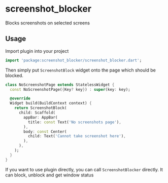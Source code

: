# screenshot_blocker

Blocks screenshots on selected screens

## Usage

Import plugin into your project

```dart
import 'package:screenshot_blocker/screenshot_blocker.dart';
```

Then simply put ```ScreenshotBlock``` widget onto the page which should be blocked.

```dart
class NoScreenshotPage extends StatelessWidget {
  const NoScreenshotPage({Key? key}) : super(key: key);

  @override
  Widget build(BuildContext context) {
    return ScreenshotBlock(
      child: Scaffold(
        appBar: AppBar(
          title: const Text('No screenshots page'),
        ),
        body: const Center(
          child: Text('Cannot take screenshot here'),
        ),
      ),
    );
  }
}

```

If you want to use plugin directly, you can call ```ScreenshotBlocker``` directly.
It can block, unblock and get window status
